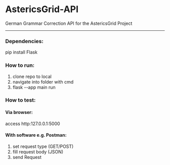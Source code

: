 # AstericsGrid-API
German Grammar Correction API for the AstericsGrid Project

----------------------------------------------------------

### Dependencies:
pip install Flask

### How to run:
1. clone repo to local <br>
2. navigate into folder with cmd <br>
3. flask --app main run

### How to test:
#### Via browser:
access http:127.0.0.1:5000

#### With software e.g. Postman:
1. set request type (GET/POST)
2. fill request body (JSON)
3. send Request
